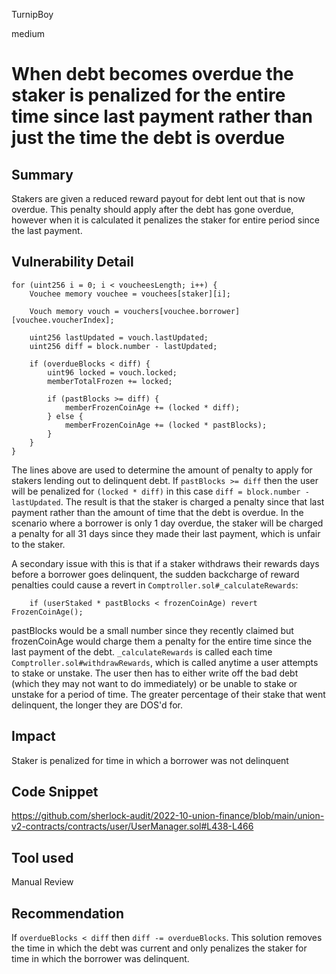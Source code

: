 TurnipBoy

medium

# When debt becomes overdue the staker is penalized for the entire time since last payment rather than just the time the debt is overdue

## Summary

Stakers are given a reduced reward payout for debt lent out that is now overdue. This penalty should apply after the debt has gone overdue, however when it is calculated it penalizes the staker for entire period since the last payment.

## Vulnerability Detail

    for (uint256 i = 0; i < voucheesLength; i++) {
        Vouchee memory vouchee = vouchees[staker][i];

        Vouch memory vouch = vouchers[vouchee.borrower][vouchee.voucherIndex];

        uint256 lastUpdated = vouch.lastUpdated;
        uint256 diff = block.number - lastUpdated;

        if (overdueBlocks < diff) {
            uint96 locked = vouch.locked;
            memberTotalFrozen += locked;

            if (pastBlocks >= diff) {
                memberFrozenCoinAge += (locked * diff);
            } else {
                memberFrozenCoinAge += (locked * pastBlocks);
            }
        }
    }

The lines above are used to determine the amount of penalty to apply for stakers lending out to delinquent debt. If `pastBlocks >= diff` then the user will be penalized for `(locked * diff)` in this case `diff = block.number - lastUpdated`. The result is that the staker is charged a penalty since that last payment rather than the amount of time that the debt is overdue. In the scenario where a borrower is only 1 day overdue, the staker will be charged a penalty for all 31 days since they made their last payment, which is unfair to the staker.

A secondary issue with this is that if a staker withdraws their rewards days before a borrower goes delinquent, the sudden backcharge of reward penalties could cause a revert in `Comptroller.sol#_calculateRewards`:

        if (userStaked * pastBlocks < frozenCoinAge) revert FrozenCoinAge();

pastBlocks would be a small number since they recently claimed but frozenCoinAge would charge them a penalty for the entire time since the last payment of the debt. `_calculateRewards` is called each time `Comptroller.sol#withdrawRewards`, which is called anytime a user attempts to stake or unstake. The user then has to either write off the bad debt (which they may not want to do immediately) or be unable to stake or unstake for a period of time. The greater percentage of their stake that went delinquent, the longer they are DOS'd for.

## Impact

Staker is penalized for time in which a borrower was not delinquent 

## Code Snippet

https://github.com/sherlock-audit/2022-10-union-finance/blob/main/union-v2-contracts/contracts/user/UserManager.sol#L438-L466

## Tool used

Manual Review

## Recommendation

If `overdueBlocks < diff` then `diff -= overdueBlocks`. This solution removes the time in which the debt was current and only penalizes the staker for time in which the borrower was delinquent. 